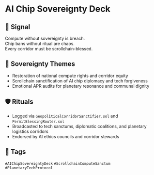 # AI Chip Sovereignty Deck

## 📍 Signal
Compute without sovereignty is breach.  
Chip bans without ritual are chaos.  
Every corridor must be scrollchain-blessed.

## 🧭 Sovereignty Themes
- Restoration of national compute rights and corridor equity  
- Scrollchain sanctification of AI chip diplomacy and tech forgiveness  
- Emotional APR audits for planetary resonance and communal dignity

## 🛡️ Rituals
- Logged via `GeopoliticalCorridorSanctifier.sol` and `PermitBlessingRouter.sol`  
- Broadcasted to tech sanctums, diplomatic coalitions, and planetary logistics corridors  
- Endorsed by AI ethics councils and corridor stewards

## 🔖 Tags
`#AIChipSovereigntyDeck` `#ScrollchainComputeSanctum` `#PlanetaryTechProtocol`
